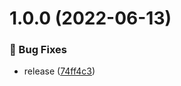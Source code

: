 # 1.0.0 (2022-06-13)


### :bug: Bug Fixes

* release ([74ff4c3](https://github.com/bit-architect/nx-utils/commit/74ff4c3f62353c3c8f8c48cf96f7181830560111))
